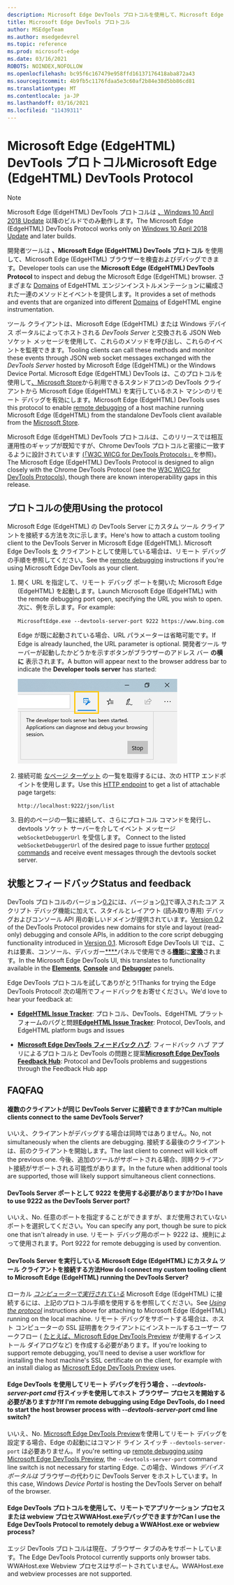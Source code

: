 ```yaml
---
description: Microsoft Edge DevTools プロトコルを使用して、Microsoft Edge (EdgeHTML) ブラウザーを検査およびデバッグします。
title: Microsoft Edge DevTools プロトコル
author: MSEdgeTeam
ms.author: msedgedevrel
ms.topic: reference
ms.prod: microsoft-edge
ms.date: 03/16/2021
ROBOTS: NOINDEX,NOFOLLOW
ms.openlocfilehash: bc95f6c167479e958ffd16137176418aba872a43
ms.sourcegitcommit: 4b9fb5c1176fdaa5e3c60af2b84e38d5bb86cd81
ms.translationtype: MT
ms.contentlocale: ja-JP
ms.lasthandoff: 03/16/2021
ms.locfileid: "11439311"
---
```

# <a name="microsoft-edge-edgehtml-devtools-protocol"></a><span data-ttu-id="16307-103">Microsoft Edge (EdgeHTML) DevTools プロトコル</span><span class="sxs-lookup"><span data-stu-id="16307-103">Microsoft Edge (EdgeHTML) DevTools Protocol</span></span>

> [!NOTE]
> <span data-ttu-id="16307-104">Microsoft Edge (EdgeHTML) DevTools プロトコルは [、Windows 10 April 2018 Update](https://blogs.windows.com/windowsexperience/2018/04/30/how-to-get-the-windows-10-april-2018-update/#5VXkQMU41CJzZPER.97) 以降のビルドでのみ動作します。</span><span class="sxs-lookup"><span data-stu-id="16307-104">The Microsoft Edge (EdgeHTML) DevTools Protocol works only on [Windows 10 April 2018 Update](https://blogs.windows.com/windowsexperience/2018/04/30/how-to-get-the-windows-10-april-2018-update/#5VXkQMU41CJzZPER.97) and later builds.</span></span>

<span data-ttu-id="16307-105">開発者ツールは **、Microsoft Edge (EdgeHTML) DevTools プロトコル** を使用して、Microsoft Edge (EdgeHTML) ブラウザーを検査およびデバッグできます。</span><span class="sxs-lookup"><span data-stu-id="16307-105">Developer tools can use the **Microsoft Edge (EdgeHTML) DevTools Protocol** to inspect and debug the Microsoft Edge (EdgeHTML) browser.</span></span> <span data-ttu-id="16307-106">さまざまな [Domains](0.2/domains/index.md) of EdgeHTML エンジンインストルメンテーションに編成された一連のメソッドとイベントを提供します。</span><span class="sxs-lookup"><span data-stu-id="16307-106">It provides a set of methods and events that are organized into different [Domains](0.2/domains/index.md) of EdgeHTML engine instrumentation.</span></span>

 <span data-ttu-id="16307-107">ツール クライアントは、Microsoft Edge (EdgeHTML) または Windows デバイス ポータルによってホストされる *DevTools Server* と交換される JSON Web ソケット メッセージを使用して、これらのメソッドを呼び出し、これらのイベントを監視できます。</span><span class="sxs-lookup"><span data-stu-id="16307-107">Tooling clients can call these methods and monitor these events through JSON web socket messages exchanged with the *DevTools Server* hosted by Microsoft Edge (EdgeHTML) or the Windows Device Portal.</span></span> <span data-ttu-id="16307-108">Microsoft Edge (EdgeHTML) DevTools は[](0.2/clients.md#microsoft-edge-devtools-preview)、このプロトコルを使用して[、Microsoft Store](https://www.microsoft.com/store/p/microsoft-edge-devtools-preview/9mzbfrmz0mnj)から利用できるスタンドアロンの DevTools クライアントから Microsoft Edge (EdgeHTML) を実行しているホスト マシンのリモート デバッグを有効にします。</span><span class="sxs-lookup"><span data-stu-id="16307-108">Microsoft Edge (EdgeHTML) DevTools uses this protocol to enable [remote debugging](0.2/clients.md#microsoft-edge-devtools-preview) of a host machine running Microsoft Edge (EdgeHTML) from the standalone DevTools client available from the [Microsoft Store](https://www.microsoft.com/store/p/microsoft-edge-devtools-preview/9mzbfrmz0mnj).</span></span>

<span data-ttu-id="16307-109">Microsoft Edge (EdgeHTML) DevTools プロトコルは、このリリースでは相互運用性のギャップが既知ですが、Chrome DevTools プロトコルと密接に一致するように設計されています [(「W3C WICG for DevTools Protocols」](https://github.com/WICG/devtools-protocol/)を参照)。</span><span class="sxs-lookup"><span data-stu-id="16307-109">The Microsoft Edge (EdgeHTML) DevTools Protocol is designed to align closely with the Chrome DevTools Protocol (see the [W3C WICG for DevTools Protocols](https://github.com/WICG/devtools-protocol/)), though there are known interoperability gaps in this release.</span></span>

## <a name="using-the-protocol"></a><span data-ttu-id="16307-110">プロトコルの使用</span><span class="sxs-lookup"><span data-stu-id="16307-110">Using the protocol</span></span>

<span data-ttu-id="16307-111">Microsoft Edge (EdgeHTML) の DevTools Server にカスタム ツール クライアントを接続する方法を次に示します。</span><span class="sxs-lookup"><span data-stu-id="16307-111">Here's how to attach a custom tooling client to the DevTools Server in Microsoft Edge (EdgeHTML).</span></span> <span data-ttu-id="16307-112">Microsoft Edge DevTools [を](0.2/clients.md#microsoft-edge-devtools-preview) クライアントとして使用している場合は、リモート デバッグの手順を参照してください。</span><span class="sxs-lookup"><span data-stu-id="16307-112">See the [remote debugging](0.2/clients.md#microsoft-edge-devtools-preview) instructions if you're using Microsoft Edge DevTools as your client.</span></span>

1. <span data-ttu-id="16307-113">開く URL を指定して、リモート デバッグ ポートを開いた Microsoft Edge (EdgeHTML) を起動します。</span><span class="sxs-lookup"><span data-stu-id="16307-113">Launch Microsoft Edge (EdgeHTML) with the remote debugging port open, specifying the URL you wish to open.</span></span> <span data-ttu-id="16307-114">次に、例を示します。</span><span class="sxs-lookup"><span data-stu-id="16307-114">For example:</span></span>

    ```shell
    MicrosoftEdge.exe --devtools-server-port 9222 https://www.bing.com
    ```

    <span data-ttu-id="16307-115">Edge が既に起動されている場合、URL パラメーターは省略可能です。</span><span class="sxs-lookup"><span data-stu-id="16307-115">If Edge is already launched, the URL parameter is optional.</span></span> <span data-ttu-id="16307-116">開発者ツール サーバーが起動したかどうかを示すボタンがブラウザーのアドレス バー **の横に** 表示されます。</span><span class="sxs-lookup"><span data-stu-id="16307-116">A button will appear next to the browser address bar to indicate the **Developer tools server** has started:</span></span>

    ![開発者ツール サーバー](media/developer-tools-server.png) 

2. <span data-ttu-id="16307-118">接続可能 [なページ ターゲット](0.2/http.md) の一覧を取得するには、次の HTTP エンドポイントを使用します。</span><span class="sxs-lookup"><span data-stu-id="16307-118">Use this [HTTP endpoint](0.2/http.md) to get a list of attachable page targets:</span></span>

    ```http
    http://localhost:9222/json/list
    ```

3. <span data-ttu-id="16307-119">目的のページの一覧に接続して、さらにプロトコル コマンドを発行し、devtools ソケット サーバーを介してイベント メッセージ `webSocketDebuggerUrl` を受信します。 [](0.2/domains/index.md)</span><span class="sxs-lookup"><span data-stu-id="16307-119">Connect to the listed `webSocketDebuggerUrl` of the desired page to issue further [protocol commands](0.2/domains/index.md) and receive event messages through the devtools socket server.</span></span>

## <a name="status-and-feedback"></a><span data-ttu-id="16307-120">状態とフィードバック</span><span class="sxs-lookup"><span data-stu-id="16307-120">Status and feedback</span></span>

<span data-ttu-id="16307-121">DevTools プロトコルのバージョン[0.2](0.2/index.md)には、バージョン[0.1](0.1/index.md)で導入されたコア スクリプト デバッグ機能に加えて、スタイルとレイアウト (読み取り専用) デバッグおよびコンソール API 用の新しいドメインが提供されています。</span><span class="sxs-lookup"><span data-stu-id="16307-121">[Version 0.2](0.2/index.md) of the DevTools Protocol provides new domains for style and layout (read-only) debugging and console APIs, in addition to the core script debugging functionality introduced in [Version 0.1](0.1/index.md).</span></span> <span data-ttu-id="16307-122">Microsoft Edge DevTools UI では、これは要素、コンソール、デバッガー[\*\*\*\*](../devtools-guide/elements.md)パネルで使用できる[**機能**](../devtools-guide/console.md)に[**変換**](../devtools-guide/debugger.md)されます。</span><span class="sxs-lookup"><span data-stu-id="16307-122">In the Microsoft Edge DevTools UI, this translates to functionality available in the [**Elements**](../devtools-guide/elements.md), [**Console**](../devtools-guide/console.md) and [**Debugger**](../devtools-guide/debugger.md) panels.</span></span>

<span data-ttu-id="16307-123">Edge DevTools プロトコルを試してありがとう!</span><span class="sxs-lookup"><span data-stu-id="16307-123">Thanks for trying the Edge DevTools Protocol!</span></span> <span data-ttu-id="16307-124">次の場所でフィードバックをお寄せください。</span><span class="sxs-lookup"><span data-stu-id="16307-124">We'd love to hear your feedback at:</span></span>

<!-- - [**Microsoft Edge Developer UserVoice**](https://wpdev.uservoice.com/forums/257854-microsoft-edge-developer?category_id=84475): DevTools feature ideas and requests-->  

 - <span data-ttu-id="16307-125">[**EdgeHTML Issue Tracker**](https://developer.microsoft.com/microsoft-edge/platform/issues/): プロトコル、DevTools、EdgeHTML プラットフォームのバグと問題</span><span class="sxs-lookup"><span data-stu-id="16307-125">[**EdgeHTML Issue Tracker**](https://developer.microsoft.com/microsoft-edge/platform/issues/): Protocol, DevTools, and EdgeHTML platform bugs and issues</span></span>

 - <span data-ttu-id="16307-126">[**Microsoft Edge DevTools フィードバック ハブ**](feedback-hub:?referrer=microsoftEdge&tabID=2&newFeedback=true&ContextId=344): フィードバック ハブ アプリによるプロトコルと DevTools の問題と提案</span><span class="sxs-lookup"><span data-stu-id="16307-126">[**Microsoft Edge DevTools Feedback Hub**](feedback-hub:?referrer=microsoftEdge&tabID=2&newFeedback=true&ContextId=344): Protocol and DevTools problems and suggestions through the Feedback Hub app</span></span>

## <a name="faq"></a><span data-ttu-id="16307-127">FAQ</span><span class="sxs-lookup"><span data-stu-id="16307-127">FAQ</span></span>

#### <a name="can-multiple-clients-connect-to-the-same-devtools-server"></a><span data-ttu-id="16307-128">複数のクライアントが同じ DevTools Server に接続できますか?</span><span class="sxs-lookup"><span data-stu-id="16307-128">Can multiple clients connect to the same DevTools Server?</span></span>
<span data-ttu-id="16307-129">いいえ、クライアントがデバッグする場合は同時ではありません。</span><span class="sxs-lookup"><span data-stu-id="16307-129">No, not simultaneously when the clients are debugging.</span></span> <span data-ttu-id="16307-130">接続する最後のクライアントは、前のクライアントを開始します。</span><span class="sxs-lookup"><span data-stu-id="16307-130">The last client to connect will kick off the previous one.</span></span> <span data-ttu-id="16307-131">今後、追加のツールがサポートされる場合、同時クライアント接続がサポートされる可能性があります。</span><span class="sxs-lookup"><span data-stu-id="16307-131">In the future when additional tools are supported, those will likely support simultaneous client connections.</span></span>

#### <a name="do-i-have-to-use-9222-as-the-devtools-server-port"></a><span data-ttu-id="16307-132">DevTools Server ポートとして 9222 を使用する必要がありますか?</span><span class="sxs-lookup"><span data-stu-id="16307-132">Do I have to use 9222 as the DevTools Server port?</span></span>
<span data-ttu-id="16307-133">いいえ、</span><span class="sxs-lookup"><span data-stu-id="16307-133">No.</span></span> <span data-ttu-id="16307-134">任意のポートを指定することができますが、まだ使用されていないポートを選択してください。</span><span class="sxs-lookup"><span data-stu-id="16307-134">You can specify any port, though be sure to pick one that isn't already in use.</span></span> <span data-ttu-id="16307-135">リモート デバッグ用のポート 9222 は、規則によって使用されます。</span><span class="sxs-lookup"><span data-stu-id="16307-135">Port 9222 for remote debugging is used by convention.</span></span>

#### <a name="how-do-i-connect-my-custom-tooling-client-to-microsoft-edge-edgehtml-running-the-devtools-server"></a><span data-ttu-id="16307-136">DevTools Server を実行している Microsoft Edge (EdgeHTML) にカスタム ツール クライアントを接続する方法</span><span class="sxs-lookup"><span data-stu-id="16307-136">How do I connect my custom tooling client to Microsoft Edge (EdgeHTML) running the DevTools Server?</span></span>
<span data-ttu-id="16307-137">ローカル [*コンピューターで実行されている*](#using-the-protocol) Microsoft Edge (EdgeHTML) に接続するには、上記のプロトコル手順を使用するを参照してください。</span><span class="sxs-lookup"><span data-stu-id="16307-137">See [*Using the protocol*](#using-the-protocol) instructions above for attaching to Microsoft Edge (EdgeHTML) running on the local machine.</span></span> <span data-ttu-id="16307-138">リモート デバッグをサポートする場合は、ホスト コンピューターの SSL 証明書をクライアントにインストールするユーザー ワークフロー ( [たとえば、Microsoft Edge DevTools Preview](./0.2/clients.md#microsoft-edge-devtools-preview) が使用するインストール ダイアログなど) を作成する必要があります。</span><span class="sxs-lookup"><span data-stu-id="16307-138">If you're looking to support remote debugging, you'll need to devise a user workflow for installing the host machine's SSL certificate on the client, for example with an install dialog as [Microsoft Edge DevTools Preview](./0.2/clients.md#microsoft-edge-devtools-preview) uses.</span></span>

#### <a name="if-im-remote-debugging-using-edge-devtools-do-i-need-to-start-the-host-browser-process-with---devtools-server-port-cmd-line-switch"></a><span data-ttu-id="16307-139">Edge DevTools を使用してリモート デバッグを行う場合 *、--devtools-server-port cmd* 行スイッチを使用してホスト ブラウザー プロセスを開始する必要がありますか?</span><span class="sxs-lookup"><span data-stu-id="16307-139">If I'm remote debugging using Edge DevTools, do I need to start the host browser process with *--devtools-server-port* cmd line switch?</span></span> 
<span data-ttu-id="16307-140">いいえ、</span><span class="sxs-lookup"><span data-stu-id="16307-140">No.</span></span> <span data-ttu-id="16307-141">[Microsoft Edge DevTools Preview](./0.2/clients.md#microsoft-edge-devtools-preview)を使用してリモート デバッグを設定する場合、Edge の起動にはコマンド ライン スイッチ `--devtools-server-port` は必要ありません。</span><span class="sxs-lookup"><span data-stu-id="16307-141">If you're setting up [remote debugging using Microsoft Edge DevTools Preview](./0.2/clients.md#microsoft-edge-devtools-preview), the `--devtools-server-port` command line switch is not necessary for starting Edge.</span></span> <span data-ttu-id="16307-142">この場合、Windows *デバイス ポータルは* ブラウザーの代わりに DevTools Server をホストしています。</span><span class="sxs-lookup"><span data-stu-id="16307-142">In this case, Windows *Device Portal* is hosting the DevTools Server on behalf of the browser.</span></span>

#### <a name="can-i-use-the-edge-devtools-protocol-to-remotely-debug-a-wwahostexe-or-webview-process"></a><span data-ttu-id="16307-143">Edge DevTools プロトコルを使用して、リモートでアプリケーション プロセスまたは webview プロセスWWAHost.exeデバッグできますか?</span><span class="sxs-lookup"><span data-stu-id="16307-143">Can I use the Edge DevTools Protocol to remotely debug a WWAHost.exe or webview process?</span></span>
<span data-ttu-id="16307-144">エッジ DevTools プロトコルは現在、ブラウザー タブのみをサポートしています。</span><span class="sxs-lookup"><span data-stu-id="16307-144">The Edge DevTools Protocol currently supports only browser tabs.</span></span> <span data-ttu-id="16307-145">WWAHost.exe Webview プロセスはサポートされていません。</span><span class="sxs-lookup"><span data-stu-id="16307-145">WWAHost.exe and webview processes are not supported.</span></span>
